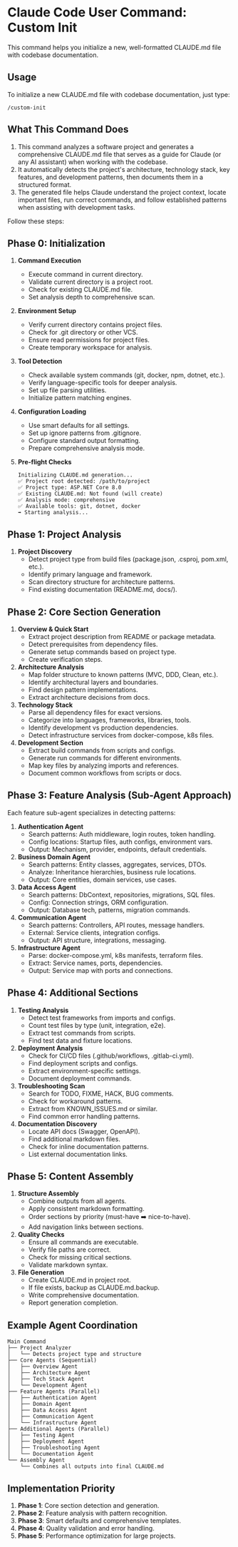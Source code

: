 # Claude Code User Command: Custom Init

This command helps you initialize a new, well-formatted CLAUDE.md file with codebase documentation.

## Usage

To initialize a new CLAUDE.md file with codebase documentation, just type:

```
/custom-init
```

## What This Command Does

1. This command analyzes a software project and generates a comprehensive CLAUDE.md file that serves as a guide for Claude (or any AI assistant) when working with the codebase.
2. It automatically detects the project's architecture, technology stack, key features, and development patterns, then documents them in a structured format.
3. The generated file helps Claude understand the project context, locate important files, run correct commands, and follow established patterns when assisting with development tasks.

Follow these steps:

## Phase 0: Initialization

1. **Command Execution**
   - Execute command in current directory.
   - Validate current directory is a project root.
   - Check for existing CLAUDE.md file.
   - Set analysis depth to comprehensive scan.
2. **Environment Setup**
   - Verify current directory contains project files.
   - Check for .git directory or other VCS.
   - Ensure read permissions for project files.
   - Create temporary workspace for analysis.
3. **Tool Detection**
   - Check available system commands (git, docker, npm, dotnet, etc.).
   - Verify language-specific tools for deeper analysis.
   - Set up file parsing utilities.
   - Initialize pattern matching engines.
4. **Configuration Loading**
   - Use smart defaults for all settings.
   - Set up ignore patterns from .gitignore.
   - Configure standard output formatting.
   - Prepare comprehensive analysis mode.
5. **Pre-flight Checks**

   ```
   Initializing CLAUDE.md generation...
   ✅ Project root detected: /path/to/project
   ✅ Project type: ASP.NET Core 8.0
   ✅ Existing CLAUDE.md: Not found (will create)
   ✅ Analysis mode: comprehensive
   ✅ Available tools: git, dotnet, docker
   ➡️ Starting analysis...
   ```

## Phase 1: Project Analysis

1. **Project Discovery**
   - Detect project type from build files (package.json, .csproj, pom.xml, etc.).
   - Identify primary language and framework.
   - Scan directory structure for architecture patterns.
   - Find existing documentation (README.md, docs/).

## Phase 2: Core Section Generation

1. **Overview & Quick Start**
   - Extract project description from README or package metadata.
   - Detect prerequisites from dependency files.
   - Generate setup commands based on project type.
   - Create verification steps.
2. **Architecture Analysis**
   - Map folder structure to known patterns (MVC, DDD, Clean, etc.).
   - Identify architectural layers and boundaries.
   - Find design pattern implementations.
   - Extract architecture decisions from docs.
3. **Technology Stack**
   - Parse all dependency files for exact versions.
   - Categorize into languages, frameworks, libraries, tools.
   - Identify development vs production dependencies.
   - Detect infrastructure services from docker-compose, k8s files.
4. **Development Section**
   - Extract build commands from scripts and configs.
   - Generate run commands for different environments.
   - Map key files by analyzing imports and references.
   - Document common workflows from scripts or docs.

## Phase 3: Feature Analysis (Sub-Agent Approach)

Each feature sub-agent specializes in detecting patterns:

1. **Authentication Agent**
   - Search patterns: Auth middleware, login routes, token handling.
   - Config locations: Startup files, auth configs, environment vars.
   - Output: Mechanism, provider, endpoints, default credentials.
2. **Business Domain Agent**
   - Search patterns: Entity classes, aggregates, services, DTOs.
   - Analyze: Inheritance hierarchies, business rule locations.
   - Output: Core entities, domain services, use cases.
3. **Data Access Agent**
   - Search patterns: DbContext, repositories, migrations, SQL files.
   - Config: Connection strings, ORM configuration.
   - Output: Database tech, patterns, migration commands.
4. **Communication Agent**
   - Search patterns: Controllers, API routes, message handlers.
   - External: Service clients, integration configs.
   - Output: API structure, integrations, messaging.
5. **Infrastructure Agent**
   - Parse: docker-compose.yml, k8s manifests, terraform files.
   - Extract: Service names, ports, dependencies.
   - Output: Service map with ports and connections.

## Phase 4: Additional Sections

1. **Testing Analysis**
   - Detect test frameworks from imports and configs.
   - Count test files by type (unit, integration, e2e).
   - Extract test commands from scripts.
   - Find test data and fixture locations.
2. **Deployment Analysis**
   - Check for CI/CD files (.github/workflows, .gitlab-ci.yml).
   - Find deployment scripts and configs.
   - Extract environment-specific settings.
   - Document deployment commands.
3. **Troubleshooting Scan**
   - Search for TODO, FIXME, HACK, BUG comments.
   - Check for workaround patterns.
   - Extract from KNOWN_ISSUES.md or similar.
   - Find common error handling patterns.
4. **Documentation Discovery**
   - Locate API docs (Swagger, OpenAPI).
   - Find additional markdown files.
   - Check for inline documentation patterns.
   - List external documentation links.

## Phase 5: Content Assembly

1. **Structure Assembly**
   - Combine outputs from all agents.
   - Apply consistent markdown formatting.
   - Order sections by priority (must-have ➡️ nice-to-have).
   - Add navigation links between sections.
2. **Quality Checks**
   - Ensure all commands are executable.
   - Verify file paths are correct.
   - Check for missing critical sections.
   - Validate markdown syntax.
3. **File Generation**
   - Create CLAUDE.md in project root.
   - If file exists, backup as CLAUDE.md.backup.
   - Write comprehensive documentation.
   - Report generation completion.

## Example Agent Coordination

```
Main Command
├── Project Analyzer
│   └── Detects project type and structure
├── Core Agents (Sequential)
│   ├── Overview Agent
│   ├── Architecture Agent
│   ├── Tech Stack Agent
│   └── Development Agent
├── Feature Agents (Parallel)
│   ├── Authentication Agent
│   ├── Domain Agent
│   ├── Data Access Agent
│   ├── Communication Agent
│   └── Infrastructure Agent
├── Additional Agents (Parallel)
│   ├── Testing Agent
│   ├── Deployment Agent
│   ├── Troubleshooting Agent
│   └── Documentation Agent
└── Assembly Agent
    └── Combines all outputs into final CLAUDE.md
```

## Implementation Priority

1. **Phase 1**: Core section detection and generation.
2. **Phase 2**: Feature analysis with pattern recognition.
3. **Phase 3**: Smart defaults and comprehensive templates.
4. **Phase 4**: Quality validation and error handling.
5. **Phase 5**: Performance optimization for large projects.